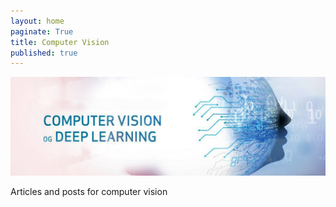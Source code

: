 ```yaml
---
layout: home
paginate: True
title: Computer Vision
published: true
---
```


![](/images/cv.png)

Articles and posts for computer vision

